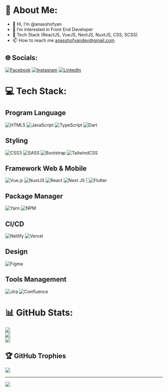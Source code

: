 # 💫 About Me:
- 👋 Hi, I’m @anasshofyan
- 👀 I’m interested in Front End Developer
- 🌱 Tech Stack (ReactJS, VueJS, NextJS, NuxtJS, CSS, SCSS)
- 📫 How to reach me anasshofyandev@gmail.com

## 🌐 Socials:
[![Facebook](https://img.shields.io/badge/Facebook-%231877F2.svg?logo=Facebook&logoColor=white)](https://facebook.com/anasshofyan) [![Instagram](https://img.shields.io/badge/Instagram-%23E4405F.svg?logo=Instagram&logoColor=white)](https://instagram.com/anasshofyan) [![LinkedIn](https://img.shields.io/badge/LinkedIn-%230077B5.svg?logo=linkedin&logoColor=white)](https://linkedin.com/in/anasshofyan) 

# 💻 Tech Stack:
## Program Language
  ![HTML5](https://img.shields.io/badge/html5-%23E34F26.svg?style=for-the-badge&logo=html5&logoColor=white) ![JavaScript](https://img.shields.io/badge/javascript-%23323330.svg?style=for-the-badge&logo=javascript&logoColor=%23F7DF1E) ![TypeScript](https://img.shields.io/badge/typescript-%23007ACC.svg?style=for-the-badge&logo=typescript&logoColor=white) ![Dart](https://img.shields.io/badge/dart-%230175C2.svg?style=for-the-badge&logo=dart&logoColor=white) 

## Styling
  ![CSS3](https://img.shields.io/badge/css3-%231572B6.svg?style=for-the-badge&logo=css3&logoColor=white) ![SASS](https://img.shields.io/badge/SASS-hotpink.svg?style=for-the-badge&logo=SASS&logoColor=white)  ![Bootstrap](https://img.shields.io/badge/bootstrap-%23563D7C.svg?style=for-the-badge&logo=bootstrap&logoColor=white) ![TailwindCSS](https://img.shields.io/badge/tailwindcss-%2338B2AC.svg?style=for-the-badge&logo=tailwind-css&logoColor=white)
  
## Framework Web & Mobile
  ![Vue.js](https://img.shields.io/badge/vuejs-%2335495e.svg?style=for-the-badge&logo=vuedotjs&logoColor=%234FC08D)  ![NuxtJS](https://img.shields.io/badge/Nuxt-black?style=for-the-badge&logo=nuxt.js&logoColor=white) ![React](https://img.shields.io/badge/react-%2320232a.svg?style=for-the-badge&logo=react&logoColor=%2361DAFB)  ![Next JS](https://img.shields.io/badge/Next-black?style=for-the-badge&logo=next.js&logoColor=white) |  ![Flutter](https://img.shields.io/badge/Flutter-%2302569B.svg?style=for-the-badge&logo=Flutter&logoColor=white)

## Package Manager
  ![Yarn](https://img.shields.io/badge/yarn-%232C8EBB.svg?style=for-the-badge&logo=yarn&logoColor=white)  ![NPM](https://img.shields.io/badge/npm-%232C8EBB.svg?style=for-the-badge&logo=yarn&logoColor=orange)

## CI/CD
  ![Netlify](https://img.shields.io/badge/netlify-%23000000.svg?style=for-the-badge&logo=netlify&logoColor=#00C7B7) ![Vercel](https://img.shields.io/badge/vercel-%23000000.svg?style=for-the-badge&logo=vercel&logoColor=white)
  
## Design
  ![Figma](https://img.shields.io/badge/figma-%23F24E1E.svg?style=for-the-badge&logo=figma&logoColor=white)

## Tools Management
  ![Jira](https://img.shields.io/badge/jira-%230A0FFF.svg?style=for-the-badge&logo=jira&logoColor=white) ![Confluence](https://img.shields.io/badge/confluence-%23172BF4.svg?style=for-the-badge&logo=confluence&logoColor=white)

# 📊 GitHub Stats:
![](https://github-readme-stats.vercel.app/api?username=anasshofyan&theme=dark&hide_border=false&include_all_commits=true&count_private=false)<br/>
![](https://github-readme-streak-stats.herokuapp.com/?user=anasshofyan&theme=dark&hide_border=false)<br/>
![](https://github-readme-stats.vercel.app/api/top-langs/?username=anasshofyan&theme=dark&hide_border=false&include_all_commits=true&count_private=false&layout=compact)

## 🏆 GitHub Trophies
![](https://github-profile-trophy.vercel.app/?username=anasshofyan&theme=darkhub&no-frame=false&no-bg=false&margin-w=4)

---
[![](https://visitcount.itsvg.in/api?id=anasshofyan&icon=5&color=0)](https://visitcount.itsvg.in)


  
<!-- Proudly created with GPRM ( https://gprm.itsvg.in ) -->
<!---
anasshofyan/anasshofyan is a ✨ special ✨ repository because its `README.md` (this file) appears on your GitHub profile.
You can click the Preview link to take a look at your changes.
--->
